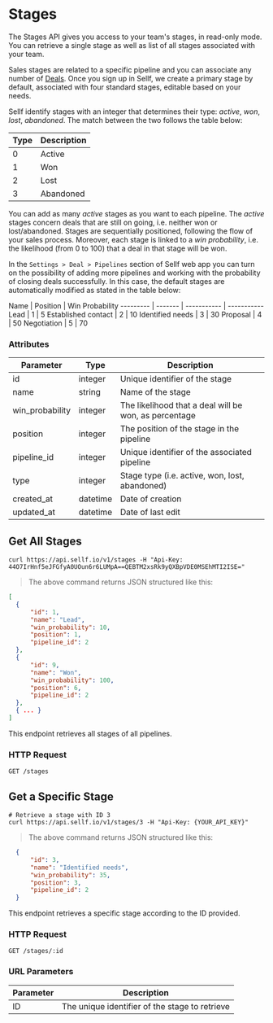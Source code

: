 # <a name="stages"></a>Stages

The Stages API gives you access to your team's stages, in read-only mode. You can retrieve a single stage as well as list of all stages associated with your team.

Sales stages are related to a specific pipeline and you can associate any number of [Deals](#deals). Once you sign up in Sellf, we create a primary stage by default, associated with four standard stages, editable based on your needs.

Sellf identify stages with an integer that determines their type: *active*, *won*, *lost*, *abandoned*. The match between the two follows the table below:

Type | Description
--------- | -------
0 | Active
1 | Won
2 | Lost
3 | Abandoned


You can add as many *active* stages as you want to each pipeline. The *active* stages concern deals that are still on going, i.e. neither won or lost/abandoned. Stages are sequentially positioned, following the flow of your sales process. Moreover, each stage is linked to a *win probability*, i.e. the likelihood (from 0 to 100) that a deal in that stage will be won.

In the `Settings > Deal > Pipelines` section of Sellf web app you can turn on the possibility of adding more pipelines and working with the probability of closing deals successfully. In this case, the default stages are automatically modified as stated in the table below:

Name | Position | Win Probability
--------- | ------- | ----------- | -----------
Lead | 1 | 5
Established contact | 2 | 10
Identified needs | 3 | 30
Proposal | 4 | 50
Negotiation | 5 | 70

### Attributes

Parameter | Type | Description
--------- | ------- | -----------
id | integer | Unique identifier of the stage
name | string | Name of the stage
win_probability | integer | The likelihood that a deal will be won, as percentage
position | integer | The position of the stage in the pipeline
pipeline_id | integer | Unique identifier of the associated pipeline
type | integer | Stage type (i.e. active, won, lost, abandoned)
created_at | datetime | Date of creation
updated_at | datetime | Date of last edit


## Get All Stages

```shell
curl https://api.sellf.io/v1/stages -H "Api-Key: 44O7IrHnf5eJFGfyA0UOun6r6LUMpA==QEBTM2xsRk9yQXBpVDE0MSEhMTI2ISE="
```

> The above command returns JSON structured like this:

```json
[
  {
	  "id": 1,
	  "name": "Lead",
	  "win_probability": 10,
	  "position": 1,
	  "pipeline_id": 2
  },
  {
	  "id": 9,
	  "name": "Won",
	  "win_probability": 100,
	  "position": 6,
	  "pipeline_id": 2
  },
  { ... }
]
```

This endpoint retrieves all stages of all pipelines.

### HTTP Request

`GET /stages`




## Get a Specific Stage

```shell
# Retrieve a stage with ID 3
curl https://api.sellf.io/v1/stages/3 -H "Api-Key: {YOUR_API_KEY}"
```

> The above command returns JSON structured like this:

```json
  {
	  "id": 3,
	  "name": "Identified needs",
	  "win_probability": 35,
	  "position": 3,
	  "pipeline_id": 2
  }
```

This endpoint retrieves a specific stage according to the ID provided.

### HTTP Request

`GET /stages/:id`

### URL Parameters

Parameter | Description
--------- | -----------
ID | The unique identifier of the stage to retrieve
